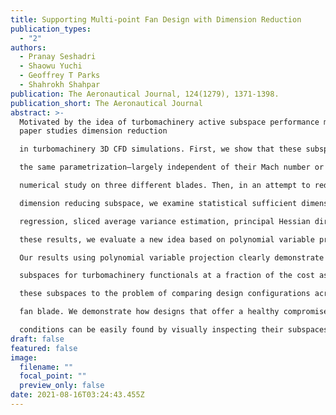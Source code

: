 ```yaml
---
title: Supporting Multi-point Fan Design with Dimension Reduction
publication_types:
  - "2"
authors:
  - Pranay Seshadri
  - Shaowu Yuchi
  - Geoffrey T Parks
  - Shahrokh Shahpar
publication: The Aeronautical Journal, 124(1279), 1371-1398.
publication_short: The Aeronautical Journal
abstract: >-
  Motivated by the idea of turbomachinery active subspace performance maps, this
  paper studies dimension reduction

  in turbomachinery 3D CFD simulations. First, we show that these subspaces exist across different blades—under

  the same parametrization—largely independent of their Mach number or Reynolds number. This is demonstrated via a

  numerical study on three different blades. Then, in an attempt to reduce the computational cost of identifying a suitable

  dimension reducing subspace, we examine statistical sufficient dimension reduction methods, including sliced inverse

  regression, sliced average variance estimation, principal Hessian directions and contour regression. Unsatisfied by

  these results, we evaluate a new idea based on polynomial variable projection—a non-linear least squares problem.

  Our results using polynomial variable projection clearly demonstrate that one can accurately identify dimension reducing

  subspaces for turbomachinery functionals at a fraction of the cost associated with prior methods. We apply

  these subspaces to the problem of comparing design configurations across different flight points on a working line of a

  fan blade. We demonstrate how designs that offer a healthy compromise between performance at cruise and sea-level

  conditions can be easily found by visually inspecting their subspaces.
draft: false
featured: false
image:
  filename: ""
  focal_point: ""
  preview_only: false
date: 2021-08-16T03:24:43.455Z
---
```

